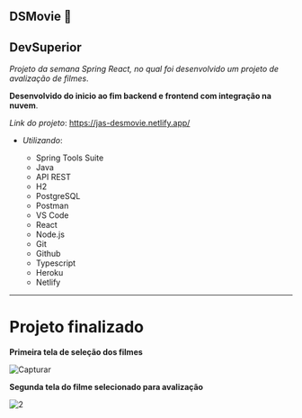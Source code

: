 DSMovie 🖖
---
DevSuperior
---
_*Projeto da semana Spring React, no qual foi desenvolvido um projeto de avalização de filmes*_.

**Desenvolvido do inicio ao fim backend e frontend com integração na nuvem**. 

*Link do projeto*:  https://jas-desmovie.netlify.app/

* *Utilizando*:

   * Spring Tools Suite
   * Java
   * API REST
   * H2
   * PostgreSQL
   * Postman
   * VS Code
   * React
   * Node.js
   * Git
   * Github
   * Typescript
   * Heroku
   * Netlify
---   
# Projeto finalizado

**Primeira tela de seleção dos filmes**

![Capturar](https://user-images.githubusercontent.com/73995947/159993684-2e4d7c7a-485c-4691-917a-942500dd2541.PNG)

**Segunda tela do filme selecionado para avalização**

![2](https://user-images.githubusercontent.com/73995947/159993701-622524d8-469d-4349-94a9-0d6e8bf292a1.PNG)
